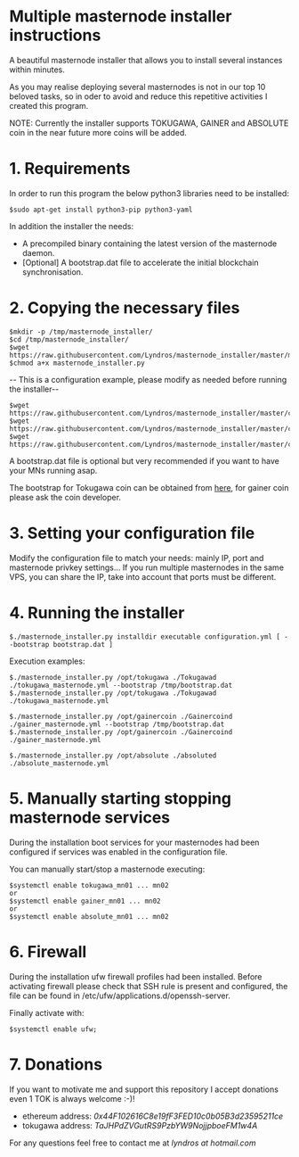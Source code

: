 # Multiple masternode installer instructions

A beautiful masternode installer that allows you to install several instances within minutes.

As you may realise deploying several masternodes is not in our top 10 beloved tasks, so in oder to avoid and reduce 
this repetitive activities I created this program.

NOTE: Currently the installer supports TOKUGAWA, GAINER and ABSOLUTE coin in the near future more coins will be added.

# 1. Requirements

In order to run this program the below python3 libraries need to be installed:
```
$sudo apt-get install python3-pip python3-yaml
```
In addition the installer the needs:
* A precompiled binary containing the latest version of the masternode daemon.
* [Optional] A bootstrap.dat file to accelerate the initial blockchain synchronisation.

# 2. Copying the necessary files

```
$mkdir -p /tmp/masternode_installer/
$cd /tmp/masternode_installer/
$wget https://raw.githubusercontent.com/Lyndros/masternode_installer/master/masternode_installer.py 
$chmod a+x masternode_installer.py
```

-- This is a configuration example, please modify as needed before running the installer--
```
$wget https://raw.githubusercontent.com/Lyndros/masternode_installer/master/config/tokugawa_masternode.yml
$wget https://raw.githubusercontent.com/Lyndros/masternode_installer/master/config/gainer_masternode.yml
$wget https://raw.githubusercontent.com/Lyndros/masternode_installer/master/config/absolute_masternode.yml
```

A bootstrap.dat file is optional but very recommended if you want to have your MNs running asap.

The bootstrap for Tokugawa coin can be obtained from <a href="https://github.com/mangae/Tokugawa_mangae">here</a>, 
for gainer coin please ask the coin developer.

# 3. Setting your configuration file

Modify the configuration file to match your needs: mainly IP, port and masternode privkey settings...
If you run multiple masternodes in the same VPS, you can share the IP, take into account that ports must be different.

# 4. Running the installer
```
$./masternode_installer.py installdir executable configuration.yml [ --bootstrap bootstrap.dat ]
```

Execution examples:
```
$./masternode_installer.py /opt/tokugawa ./Tokugawad ./tokugawa_masternode.yml --bootstrap /tmp/bootstrap.dat
$./masternode_installer.py /opt/tokugawa ./Tokugawad ./tokugawa_masternode.yml

$./masternode_installer.py /opt/gainercoin ./Gainercoind ./gainer_masternode.yml --bootstrap /tmp/bootstrap.dat
$./masternode_installer.py /opt/gainercoin ./Gainercoind ./gainer_masternode.yml

$./masternode_installer.py /opt/absolute ./absoluted ./absolute_masternode.yml
```

# 5. Manually starting stopping masternode services

During the installation boot services for your masternodes had been configured if services was enabled in the 
configuration file.

You can manually start/stop a masternode executing: 
```
$systemctl enable tokugawa_mn01 ... mn02
or
$systemctl enable gainer_mn01 ... mn02
or
$systemctl enable absolute_mn01 ... mn02
```

# 6. Firewall
During the installation ufw firewall profiles had been installed.
Before activating firewall please check that SSH rule is present and configured, the file can be found in /etc/ufw/applications.d/openssh-server.

Finally activate with:
```
$systemctl enable ufw;
```

# 7. Donations
If you want to motivate me and support this repository I accept donations even 1 TOK is always welcome :-)!
* ethereum address:</b> <i>0x44F102616C8e19fF3FED10c0b05B3d23595211ce</i>
* tokugawa address:</b> <i>TaJHPdZVGutRS9PzbYW9NojjpboeFM1w4A</i>

For any questions feel free to contact me at <i>lyndros at hotmail.com</i>
